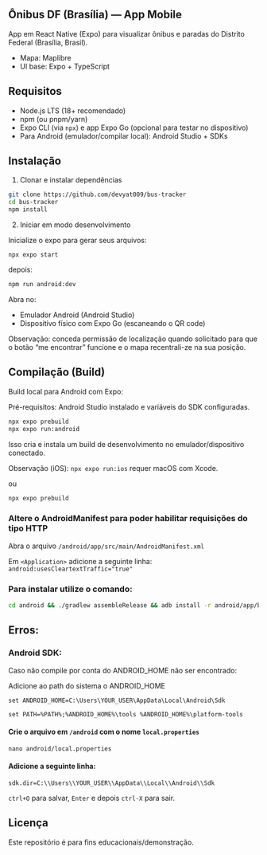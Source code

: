 ## Ônibus DF (Brasília) — App Mobile

App em React Native (Expo) para visualizar ônibus e paradas do Distrito Federal (Brasília, Brasil).

- Mapa: Maplibre
- UI base: Expo + TypeScript



## Requisitos

- Node.js LTS (18+ recomendado)
- npm (ou pnpm/yarn)
- Expo CLI (via `npx`) e app Expo Go (opcional para testar no dispositivo)
- Para Android (emulador/compilar local): Android Studio + SDKs

## Instalação

1) Clonar e instalar dependências

```bash
git clone https://github.com/devyat009/bus-tracker
cd bus-tracker
npm install
```

2) Iniciar em modo desenvolvimento

Inicialize o expo para gerar seus arquivos:
```
npx expo start
```
depois:
```bash
npm run android:dev
```

Abra no:
- Emulador Android (Android Studio)
- Dispositivo físico com Expo Go (escaneando o QR code)

Observação: conceda permissão de localização quando solicitado para que o botão “me encontrar” funcione e o mapa recentrali-ze na sua posição.

## Compilação (Build)

Build local para Android com Expo:

Pré-requisitos: Android Studio instalado e variáveis do SDK configuradas.

```bash
npx expo prebuild
npx expo run:android
```

Isso cria e instala um build de desenvolvimento no emulador/dispositivo conectado.

Observação (iOS): `npx expo run:ios` requer macOS com Xcode.

ou
```bash
npx expo prebuild
```

### Altere o AndroidManifest para poder habilitar requisições do tipo HTTP

Abra o arquivo `/android/app/src/main/AndroidManifest.xml`

Em `<Application>` adicione a seguinte linha: `android:usesCleartextTraffic="true"`

### Para instalar utilize o comando:

```bash
cd android && ./gradlew assembleRelease && adb install -r android/app/build/outputs/apk/release/app-release.apk
```

## Erros:

### Android SDK:
Caso não compile por conta do ANDROID_HOME não ser encontrado:

Adicione ao path do sistema o ANDROID_HOME
```
set ANDROID_HOME=C:\Users\YOUR_USER\AppData\Local\Android\Sdk

set PATH=%PATH%;%ANDROID_HOME%\tools %ANDROID_HOME%\platform-tools
```

#### Crie o arquivo em `/android` com o nome `local.properties`
```
nano android/local.properties
```
#### Adicione a seguinte linha:
```
sdk.dir=C:\\Users\\YOUR_USER\\AppData\\Local\\Android\\Sdk
```
`ctrl+O` para salvar, `Enter` e depois `ctrl-X` para sair.


## Licença

Este repositório é para fins educacionais/demonstração.
